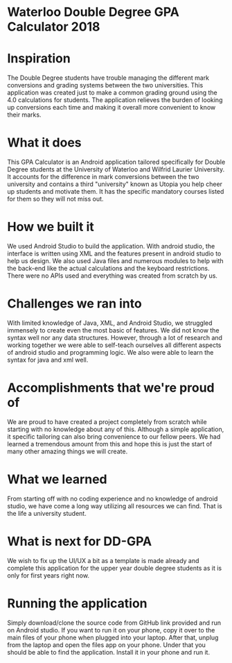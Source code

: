 # Waterloo Double Degree GPA Calculator 2018 



# Inspiration
The Double Degree students have trouble managing the different mark conversions and grading systems between the two universities. This application was created just to make a common grading ground using the 4.0 calculations for students. The application relieves the burden of looking up conversions each time and making it overall more convenient to know their marks.

# What it does
This GPA Calculator is an Android application tailored specifically for Double Degree students at the University of Waterloo and Wilfrid Laurier University. It accounts for the difference in mark conversions between the two university and contains a third "university" known as Utopia you help cheer up students and motivate them. It has the specific mandatory courses listed for them so they will not miss out. 

# How we built it
We used Android Studio to build the application. With android studio, the interface is written using XML and the features present in android studio to help us design. We also used Java files and numerous modules to help with the back-end like the actual calculations and the keyboard restrictions. There were no APIs used and everything was created from scratch by us. 

# Challenges we ran into
With limited knowledge of Java, XML, and Android Studio, we struggled immensely to create even the most basic of features. We did not know the syntax well nor any data structures. However, through a lot of research and working together we were able to self-teach ourselves all different aspects of android studio and programming logic. We also were able to learn the syntax for java and xml well. 

# Accomplishments that we're proud of
We are proud to have created a project completely from scratch while starting with no knowledge about any of this. Although a simple application, it specific tailoring can also bring convenience to our fellow peers. We had learned a tremendous amount from this and hope this is just the start of many other amazing things we will create. 

# What we learned
From starting off with no coding experience and no knowledge of android studio, we have come a long way utilizing all resources we can find. That is the life a university student.

# What is next for DD-GPA
We wish to fix up the UI/UX a bit as a template is made already and complete this application for the upper year double degree students as it is only for first years right now.

# Running the application
Simply download/clone the source code from GitHub link provided and run on Android studio. If you want to run it on your phone, copy it over to the main files of your phone when plugged into your laptop. After that, unplug from the laptop and open the files app on your phone. Under that you should be able to find the application. Install it in your phone and run it. 
